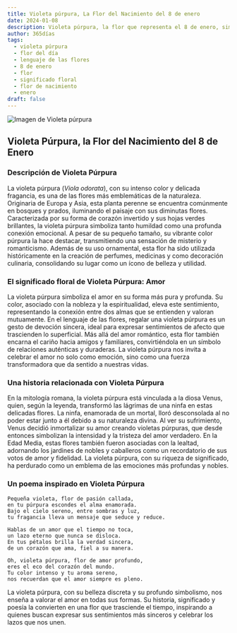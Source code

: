 ```yaml
---
title: Violeta púrpura, La Flor del Nacimiento del 8 de enero
date: 2024-01-08
description: Violeta púrpura, la flor que representa el 8 de enero, simboliza Amor. Descubre su fascinante historia, significado en el lenguaje de las flores y una poesía que celebra su belleza.
author: 365días
tags:
  - violeta púrpura
  - flor del día
  - lenguaje de las flores
  - 8 de enero
  - flor
  - significado floral
  - flor de nacimiento
  - enero
draft: false
---
```



![Imagen de Violeta púrpura](https://cdn.pixabay.com/photo/2018/08/02/03/46/violets-3578798_640.png#center)


## Violeta Púrpura, la Flor del Nacimiento del 8 de Enero

### Descripción de Violeta Púrpura

La violeta púrpura (_Viola odorata_), con su intenso color y delicada fragancia, es una de las flores más emblemáticas de la naturaleza. Originaria de Europa y Asia, esta planta perenne se encuentra comúnmente en bosques y prados, iluminando el paisaje con sus diminutas flores. Caracterizada por su forma de corazón invertido y sus hojas verdes brillantes, la violeta púrpura simboliza tanto humildad como una profunda conexión emocional. A pesar de su pequeño tamaño, su vibrante color púrpura la hace destacar, transmitiendo una sensación de misterio y romanticismo. Además de su uso ornamental, esta flor ha sido utilizada históricamente en la creación de perfumes, medicinas y como decoración culinaria, consolidando su lugar como un ícono de belleza y utilidad.

### El significado floral de Violeta Púrpura: Amor

La violeta púrpura simboliza el amor en su forma más pura y profunda. Su color, asociado con la nobleza y la espiritualidad, eleva este sentimiento, representando la conexión entre dos almas que se entienden y valoran mutuamente. En el lenguaje de las flores, regalar una violeta púrpura es un gesto de devoción sincera, ideal para expresar sentimientos de afecto que trascienden lo superficial. Más allá del amor romántico, esta flor también encarna el cariño hacia amigos y familiares, convirtiéndola en un símbolo de relaciones auténticas y duraderas. La violeta púrpura nos invita a celebrar el amor no solo como emoción, sino como una fuerza transformadora que da sentido a nuestras vidas.

### Una historia relacionada con Violeta Púrpura

En la mitología romana, la violeta púrpura está vinculada a la diosa Venus, quien, según la leyenda, transformó las lágrimas de una ninfa en estas delicadas flores. La ninfa, enamorada de un mortal, lloró desconsolada al no poder estar junto a él debido a su naturaleza divina. Al ver su sufrimiento, Venus decidió inmortalizar su amor creando violetas púrpuras, que desde entonces simbolizan la intensidad y la tristeza del amor verdadero. En la Edad Media, estas flores también fueron asociadas con la lealtad, adornando los jardines de nobles y caballeros como un recordatorio de sus votos de amor y fidelidad. La violeta púrpura, con su riqueza de significado, ha perdurado como un emblema de las emociones más profundas y nobles.

### Un poema inspirado en Violeta Púrpura

```
Pequeña violeta, flor de pasión callada,  
en tu púrpura escondes el alma enamorada.  
Bajo el cielo sereno, entre sombras y luz,  
tu fragancia lleva un mensaje que seduce y reduce.  

Hablas de un amor que el tiempo no toca,  
un lazo eterno que nunca se disloca.  
En tus pétalos brilla la verdad sincera,  
de un corazón que ama, fiel a su manera.  

Oh, violeta púrpura, flor de amor profundo,  
eres el eco del corazón del mundo.  
Tu color intenso y tu aroma sereno,  
nos recuerdan que el amor siempre es pleno.  
```

La violeta púrpura, con su belleza discreta y su profundo simbolismo, nos enseña a valorar el amor en todas sus formas. Su historia, significado y poesía la convierten en una flor que trasciende el tiempo, inspirando a quienes buscan expresar sus sentimientos más sinceros y celebrar los lazos que nos unen.
